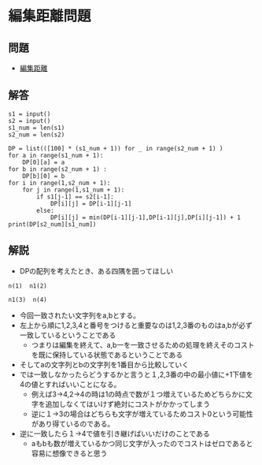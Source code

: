 # 編集距離問題

## 問題
- [編集距離](https://onlinejudge.u-aizu.ac.jp/courses/library/7/DPL/1/DPL_1_E)

## 解答
```
s1 = input()
s2 = input()
s1_num = len(s1)
s2_num = len(s2)

DP = list(([100] * (s1_num + 1)) for _ in range(s2_num + 1) )
for a in range(s1_num + 1):
    DP[0][a] = a
for b in range(s2_num + 1) :
    DP[b][0] = b
for i in range(1,s2_num + 1):
    for j in range(1,s1_num + 1):
        if s1[j-1] == s2[i-1]:
            DP[i][j] = DP[i-1][j-1]
        else:
            DP[i][j] = min(DP[i-1][j-1],DP[i-1][j],DP[i][j-1]) + 1
print(DP[s2_num][s1_num])

```
## 解説
- DPの配列を考えたとき、ある四隅を囲ってほしい
```
n(1)  n1(2)

n1(3)  n(4)
```
- 今回一致されたい文字列をa,bとする。
- 左上から順に1,2,3,4と番号をつけると重要なのは1,2,3番のものはa,bが必ず一致しているということである
    - つまりは編集を終えて、a,b一を一致させるための処理を終えそのコストを既に保持している状態であるということである
- そしてaの文字列とbの文字列を1番目から比較していく
- では一致しなかったらどうするかと言うと１,2,3番の中の最小値に+1下値を4の値とすればいいことになる。
    - 例えば3→4,2→4の時は1の時点で数が１つ増えているためどちらかに文字を追加しなくてはいけず絶対にコストがかかってしまう
    - 逆に１→3の場合はどちらも文字が増えているためコスト0という可能性があり得ているのである。
- 逆に一致したら１→4で値を引き継げばいいだけのことである
    - aもbも数が増えているかつ同じ文字が入ったのでコストはゼロであると容易に想像できると思う